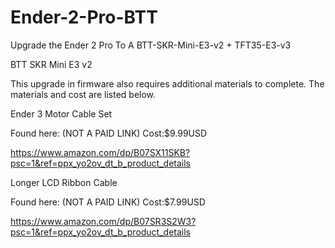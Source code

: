 # Ender-2-Pro-BTT
Upgrade the Ender 2 Pro To A BTT-SKR-Mini-E3-v2 + TFT35-E3-v3

BTT SKR Mini E3 v2

This upgrade in firmware also requires additional materials to complete. The materials and cost are listed below.

Ender 3 Motor Cable Set

Found here: (NOT A PAID LINK) Cost:$9.99USD

https://www.amazon.com/dp/B07SX11SKB?psc=1&ref=ppx_yo2ov_dt_b_product_details

Longer LCD Ribbon Cable

Found here: (NOT A PAID LINK) Cost:$7.99USD

https://www.amazon.com/dp/B07SR3S2W3?psc=1&ref=ppx_yo2ov_dt_b_product_details
